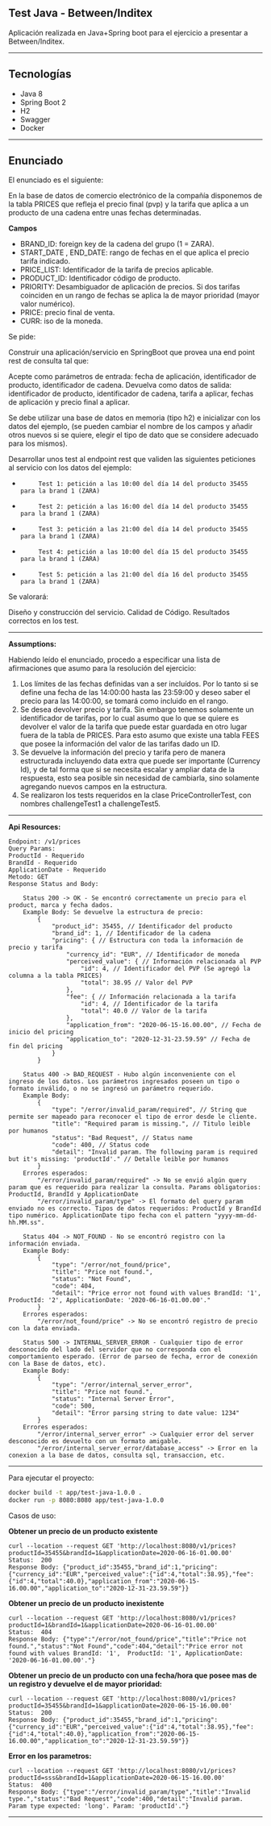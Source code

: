 ## Test Java - Between/Inditex

Aplicación realizada en Java+Spring boot para el ejercicio a presentar a Between/Inditex.

---
## Tecnologías

- Java 8
- Spring Boot 2
- H2
- Swagger
- Docker
---
## Enunciado

El enunciado es el siguiente: 

En la base de datos de comercio electrónico de la compañía disponemos de la tabla PRICES que refleja el precio final (pvp) y la tarifa que aplica a un producto de una cadena entre unas fechas determinadas.

**Campos**
- BRAND_ID: foreign key de la cadena del grupo (1 = ZARA).
- START_DATE , END_DATE: rango de fechas en el que aplica el precio tarifa indicado.
- PRICE_LIST: Identificador de la tarifa de precios aplicable.
- PRODUCT_ID: Identificador código de producto.
- PRIORITY: Desambiguador de aplicación de precios. Si dos tarifas coinciden en un rango de fechas se aplica la de mayor prioridad (mayor valor numérico).
- PRICE: precio final de venta.
- CURR: iso de la moneda.

Se pide:

Construir una aplicación/servicio en SpringBoot que provea una end point rest de consulta  tal que:

Acepte como parámetros de entrada: fecha de aplicación, identificador de producto, identificador de cadena.
Devuelva como datos de salida: identificador de producto, identificador de cadena, tarifa a aplicar, fechas de aplicación y precio final a aplicar.

Se debe utilizar una base de datos en memoria (tipo h2) e inicializar con los datos del ejemplo, (se pueden cambiar el nombre de los campos y añadir otros nuevos si se quiere, elegir el tipo de dato que se considere adecuado para los mismos).

Desarrollar unos test al endpoint rest que  validen las siguientes peticiones al servicio con los datos del ejemplo:

-          Test 1: petición a las 10:00 del día 14 del producto 35455   para la brand 1 (ZARA)
-          Test 2: petición a las 16:00 del día 14 del producto 35455   para la brand 1 (ZARA)
-          Test 3: petición a las 21:00 del día 14 del producto 35455   para la brand 1 (ZARA)
-          Test 4: petición a las 10:00 del día 15 del producto 35455   para la brand 1 (ZARA)
-          Test 5: petición a las 21:00 del día 16 del producto 35455   para la brand 1 (ZARA)


Se valorará:

Diseño y construcción del servicio.
Calidad de Código.
Resultados correctos en los test.

---

**Assumptions:**

Habiendo leído el enunciado, procedo a especificar una lista de afirmaciones que asumo para la resolución del ejercicio:

1) Los límites de las fechas definidas van a ser incluídos. Por lo tanto si se define una fecha de las 14:00:00 hasta las 23:59:00 y deseo saber el precio para las 14:00:00, se tomará como incluido en el rango.
2) Se desea devolver precio y tarifa. Sin embargo tenemos solamente un identificador de tarifas, por lo cual asumo que lo que se quiere es devolver el valor de la tarifa que puede estar guardada en otro lugar fuera de la tabla de PRICES. Para esto asumo que existe una tabla FEES que posee la información del valor de las tarifas dado un ID.
3) Se devuelve la información del precio y tarifa pero de manera estructurada incluyendo data extra que puede ser importante (Currency Id), y de tal forma que si se necesita escalar y ampliar data de la respuesta, esto sea posible sin necesidad de cambiarla, sino solamente agregando nuevos campos en la estructura.
4) Se realizaron los tests requeridos en la clase PriceControllerTest, con nombres challengeTest1 a challengeTest5.

---

**Api Resources:**

    Endpoint: /v1/prices
    Query Params: 
    ProductId - Requerido
    BrandId - Requerido
    ApplicationDate - Requerido
    Metodo: GET
    Response Status and Body:

        Status 200 -> OK - Se encontró correctamente un precio para el product, marca y fecha dados.
        Example Body: Se devuelve la estructura de precio:
            {
                "product_id": 35455, // Identificador del producto
                "brand_id": 1, // Identificador de la cadena
                "pricing": { // Estructura con toda la información de precio y tarifa
                    "currency_id": "EUR", // Identificador de moneda
                    "perceived_value": { // Información relacionada al PVP
                        "id": 4, // Identificador del PVP (Se agregó la columna a la tabla PRICES)
                        "total": 38.95 // Valor del PVP 
                    },
                    "fee": { // Información relacionada a la tarifa
                        "id": 4, // Identificador de la tarifa
                        "total": 40.0 // Valor de la tarifa
                    },
                    "application_from": "2020-06-15-16.00.00", // Fecha de inicio del pricing
                    "application_to": "2020-12-31-23.59.59" // Fecha de fin del pricing
                }
            }
        
        Status 400 -> BAD_REQUEST - Hubo algún inconveniente con el ingreso de los datos. Los parámetros ingresados poseen un tipo o formato inválido, o no se ingresó un parámetro requerido.
        Example Body: 
            {
                "type": "/error/invalid_param/required", // String que permite ser mapeado para reconocer el tipo de error desde le cliente.
                "title": "Required param is missing.", // Titulo leible por humanos
                "status": "Bad Request", // Status name
                "code": 400, // Status code
                "detail": "Invalid param. The following param is required but it's missing: 'productId'." // Detalle leible por humanos
            }
        Errores esperados:
            "/error/invalid_param/required" -> No se envió algún query param que es requerido para realizar la consulta. Params obligatorios: ProductId, BrandId y ApplicationDate
            "/error/invalid_param/type" -> El formato del query param enviado no es correcto. Tipos de datos requeridos: ProductId y BrandId tipo numérico. ApplicationDate tipo fecha con el pattern "yyyy-mm-dd-hh.MM.ss".
        
        Status 404 -> NOT_FOUND - No se encontró registro con la información enviada.
        Example Body:
            {
                "type": "/error/not_found/price",
                "title": "Price not found.",
                "status": "Not Found",
                "code": 404,
                "detail": "Price error not found with values BrandId: '1',  ProductId: '2', ApplicationDate: '2020-06-16-01.00.00'."
            }
        Errores esperados:
            "/error/not_found/price" -> No se encontró registro de precio con la data enviada.
        
        Status 500 -> INTERNAL_SERVER_ERROR - Cualquier tipo de error desconocido del lado del servidor que no corresponda con el comportamiento esperado. (Error de parseo de fecha, error de conexión con la Base de datos, etc).
        Example Body:
            {
                "type": "/error/internal_server_error",
                "title": "Price not found.",
                "status": "Internal Server Error",
                "code": 500,
                "detail": "Error parsing string to date value: 1234"
            }
        Errores esperados:
            "/error/internal_server_error" -> Cualquier error del server desconocido es devuelto con un formato amigable.
            "/error/internal_server_error/database_access" -> Error en la conexion a la base de datos, consulta sql, transaccion, etc.

---

Para ejecutar el proyecto:

```sh
docker build -t app/test-java-1.0.0 .
docker run -p 8080:8080 app/test-java-1.0.0
```

Casos de uso:

**Obtener un precio de un producto existente**

    curl --location --request GET 'http://localhost:8080/v1/prices?productId=35455&brandId=1&applicationDate=2020-06-16-01.00.00'
    Status:  200
    Response Body: {"product_id":35455,"brand_id":1,"pricing":{"currency_id":"EUR","perceived_value":{"id":4,"total":38.95},"fee":{"id":4,"total":40.0},"application_from":"2020-06-15-16.00.00","application_to":"2020-12-31-23.59.59"}}

**Obtener un precio de un producto inexistente**

    curl --location --request GET 'http://localhost:8080/v1/prices?productId=1&brandId=1&applicationDate=2020-06-16-01.00.00'
    Status:  404
    Response Body: {"type":"/error/not_found/price","title":"Price not found.","status":"Not Found","code":404,"detail":"Price error not found with values BrandId: '1',  ProductId: '1', ApplicationDate: '2020-06-16-01.00.00'."}


**Obtener un precio de un producto con una fecha/hora que posee mas de un registro y devuelve el de mayor prioridad:**

    curl --location --request GET 'http://localhost:8080/v1/prices?productId=35455&brandId=1&applicationDate=2020-06-15-16.00.00'
    Status:  200
    Response Body: {"product_id":35455,"brand_id":1,"pricing":{"currency_id":"EUR","perceived_value":{"id":4,"total":38.95},"fee":{"id":4,"total":40.0},"application_from":"2020-06-15-16.00.00","application_to":"2020-12-31-23.59.59"}}

**Error en los parametros:**

    curl --location --request GET 'http://localhost:8080/v1/prices?productId=sss&brandId=1&applicationDate=2020-06-15-16.00.00'
    Status:  400
    Response Body: {"type":"/error/invalid_param/type","title":"Invalid type.","status":"Bad Request","code":400,"detail":"Invalid param. Param type expected: 'long'. Param: 'productId'."}

---